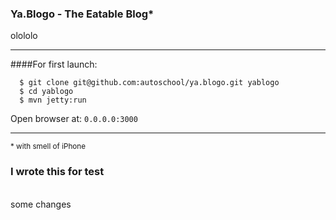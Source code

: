 ### Ya.Blogo - The Eatable Blog*

olololo
<hr>
####For first launch:

```
  $ git clone git@github.com:autoschool/ya.blogo.git yablogo
  $ cd yablogo
  $ mvn jetty:run

```

Open browser at: `0.0.0.0:3000`
<hr>
<sup>* with smell of iPhone</sup>

### I wrote this for test

<br>some changes